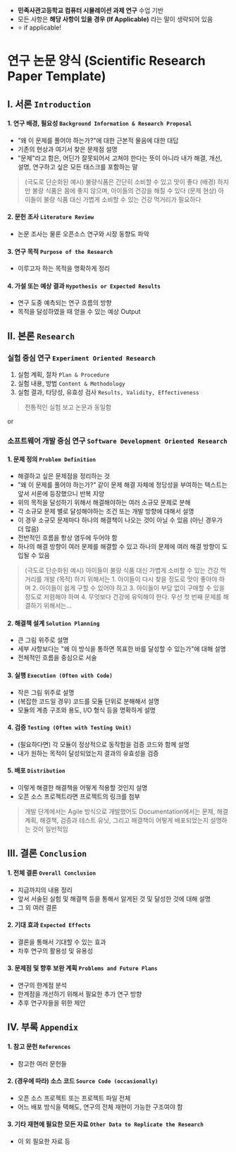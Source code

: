 * **민족사관고등학교 컴퓨터 시뮬레이션 과제 연구** 수업 기반
* 모든 사항은 **해당 사항이 있을 경우 (If Applicable)** 라는 말이 생략되어 있음
* ⭐️ if applicable!

# 연구 논문 양식 (Scientific Research Paper Template)

## I. 서론 `Introduction`
#### 1. 연구 배경, 필요성 `Background Information & Research Proposal`
* "왜 이 문제를 풀어야 하는가?"에 대한 근본적 물음에 대한 대답
* 기존의 현상과 여기서 찾은 문제점 설명
* "문제"라고 함은, 어딘가 잘못되어서 고쳐야 한다는 뜻이 아니라 내가 해결, 개선, 설명, 연구하고 싶은 모든 태스크를 포함하는 말

> (극도로 단순화된 예시) 불량식품은 간단히 소비할 수 있고 맛이 좋다 (배경) 하지만 불량 식품은 몸에 좋지 않으며, 아이들의 건강을 해칠 수 있다 (문제 현상) 아이들이 불량 식품 대신 가볍게 소비할 수 있는 건강 먹거리가 필요하다

#### 2. 문헌 조사 `Literature Review`
* 논문 조사는 물론 오픈소스 연구와 시장 동향도 파악

#### 3. 연구 목적 `Purpose of the Research`
* 이루고자 하는 목적을 명확하게 정리

#### 4. 가설 또는 예상 결과 `Hypothesis or Expected Results`
* 연구 도중 예측되는 연구 흐름의 방향
* 목적을 달성하였을 때 얻을 수 있는 예상 Output

## II. 본론 `Research`

### 실험 중심 연구 `Experiment Oriented Research`
1. 실험 계획, 절차 `Plan & Procedure`
1. 실험 내용, 방법 `Content & Methodology`
1. 실험 결과, 타당성, 유효성 검사 `Results, Validity, Effectiveness`

> 전통적인 실험 보고 논문과 동일함

or

### 소프트웨어 개발 중심 연구 `Software Development Oriented Research`

#### 1. 문제 정의 `Problem Definition`
* 해결하고 싶은 문제점을 정리하는 것
* "왜 이 문제를 풀어야 하는가?" 같이 문제 해결 자체에 정당성을 부여하는 텍스트는 앞서 서론에 등장했으니 반복 지양
* 위의 목적을 달성하기 위해서 해결해야하는 여러 소규모 문제로 분해
* 각 소규모 문제 별로 달성해야하는 조건 또는 개발 방향에 대해서 설명
* 이 경우 소규모 문제마다 하나의 해결책이 나오는 것이 아닐 수 있음 (아닌 경우가 더 많음)
* 전반적인 흐름을 항상 염두에 두어야 함
* 하나의 해결 방향이 여러 문제를 해결할 수 있고 하나의 문제에 여러 해결 방향이 도입될 수 있음

> (극도로 단순화된 예시) 아이들이 불량 식품 대신 가볍게 소비할 수 있는 건강 먹거리를 개발 (목적) 하기 위해서는 1. 아이들이 다시 찾을 정도로 맛이 좋아야 하며 2. 아이들이 쉽게 구할 수 있어야 하고 3. 아이들이 부담 없이 구매할 수 있을 정도로 저렴해야 하며 4. 무엇보다 건강에 유익해야 한다. 우선 첫 번째 문제를 해결하기 위해서는... 

#### 2. 해결책 설계 `Solution Planning`
* 큰 그림 위주로 설명
* 세부 사항보다는 "왜 이 방식을 통하면 목표한 바를 달성할 수 있는가"에 대해 설명
* 전체적인 흐름을 중심으로 서술

#### 3. 실행 `Execution (Often with Code)`
* 작은 그림 위주로 설명
* (복잡한 코드일 경우) 코드를 모듈 단위로 분해해서 설명
* 모듈의 계층 구조와 용도, I/O 형식 등을 명확하게 설명

#### 4. 검증 `Testing (Often with Testing Unit)`
* (필요하다면) 각 모듈이 정상적으로 동작함을 검증 코드와 함께 설명
* 내가 원하는 목적이 달성되었는지 결과의 유효성을 검증

#### 5. 배포 `Distribution`
* 이렇게 해결한 해결책을 어떻게 적용할 것인지 설명
* 오픈 소스 프로젝트라면 프로젝트의 링크를 첨부

> 개발 단계에서는 Agile 방식으로 개발했어도 Documentation에서는 문제, 해결 계획, 해결책, 검증과 테스트 유닛, 그리고 해결책이 어떻게 배포되었는지 설명하는 것이 일반적임

## III. 결론 `Conclusion`
#### 1. 전체 결론 `Overall Conclusion`
* 지금까지의 내용 정리
* 앞서 서술된 실험 및 해결책 등을 통해서 알게된 것 및 달성한 것에 대해 설명
* 그 외 여러 결론

#### 2. 기대 효과 `Expected Effects`
* 결론을 통해서 기대할 수 있는 효과
* 차후 연구의 활용성 및 유용성

#### 3. 문제점 및 향후 보완 계획 `Problems and Future Plans`
* 연구의 한계점 분석
* 한계점을 개선하기 위해서 필요한 추가 연구 방향
* 추후 연구자들을 위한 제안

## IV. 부록 `Appendix`
#### 1. 참고 문헌 `References`
* 참고한 여러 문헌들

#### 2. (경우에 따라) 소스 코드 `Source Code (occasionally)`
* 오픈 소스 프로젝트 또는 프로젝트 파일 전체
* 어느 배포 방식을 택해도, 연구의 전체 재현이 가능한 구조여야 함

#### 3. 기타 재현에 필요한 모든 자료 `Other Data to Replicate the Research`
* 이 외 필요한 자료 등
